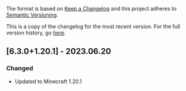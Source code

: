 The format is based on [Keep a Changelog](http://keepachangelog.com/en/1.0.0/) and this project adheres to [Semantic Versioning](http://semver.org/spec/v2.0.0.html).

This is a copy of the changelog for the most recent version. For the full version history, go [here](https://github.com/illusivesoulworks/elytraslot/blob/1.20.x/CHANGELOG.md).

## [6.3.0+1.20.1] - 2023.06.20
### Changed
- Updated to Minecraft 1.20.1
